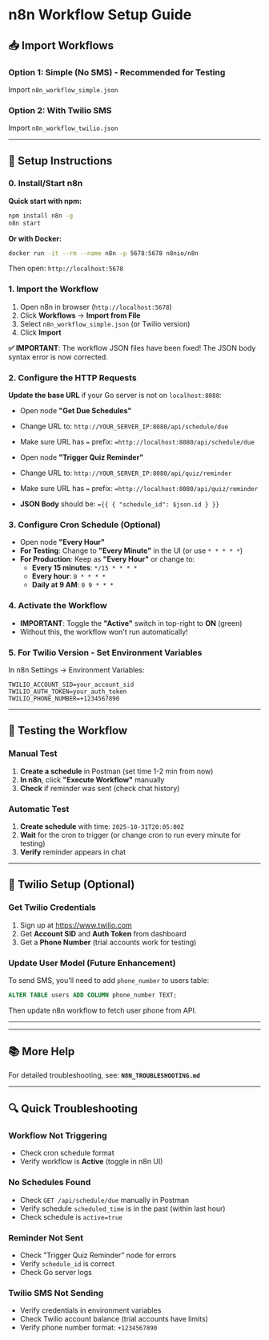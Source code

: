 # n8n Workflow Setup Guide

## 📥 Import Workflows

### Option 1: Simple (No SMS) - Recommended for Testing
Import `n8n_workflow_simple.json`

### Option 2: With Twilio SMS
Import `n8n_workflow_twilio.json`

---

## 🔧 Setup Instructions

### 0. Install/Start n8n

**Quick start with npm:**
```bash
npm install n8n -g
n8n start
```

**Or with Docker:**
```bash
docker run -it --rm --name n8n -p 5678:5678 n8nio/n8n
```

Then open: `http://localhost:5678`

### 1. Import the Workflow

1. Open n8n in browser (`http://localhost:5678`)
2. Click **Workflows** → **Import from File**
3. Select `n8n_workflow_simple.json` (or Twilio version)
4. Click **Import**

**✅ IMPORTANT**: The workflow JSON files have been fixed! The JSON body syntax error is now corrected.

### 2. Configure the HTTP Requests

**Update the base URL** if your Go server is not on `localhost:8080`:

- Open node **"Get Due Schedules"**
- Change URL to: `http://YOUR_SERVER_IP:8080/api/schedule/due`
- Make sure URL has `=` prefix: `=http://localhost:8080/api/schedule/due`

- Open node **"Trigger Quiz Reminder"**
- Change URL to: `http://YOUR_SERVER_IP:8080/api/quiz/reminder`
- Make sure URL has `=` prefix: `=http://localhost:8080/api/quiz/reminder`
- **JSON Body** should be: `={{ { "schedule_id": $json.id } }}`

### 3. Configure Cron Schedule (Optional)

- Open node **"Every Hour"**
- **For Testing**: Change to **"Every Minute"** in the UI (or use `* * * * *`)
- **For Production**: Keep as **"Every Hour"** or change to:
  - **Every 15 minutes**: `*/15 * * * *`
  - **Every hour**: `0 * * * *`
  - **Daily at 9 AM**: `0 9 * * *`

### 4. Activate the Workflow

- **IMPORTANT**: Toggle the **"Active"** switch in top-right to **ON** (green)
- Without this, the workflow won't run automatically!

### 5. For Twilio Version - Set Environment Variables

In n8n Settings → Environment Variables:
```
TWILIO_ACCOUNT_SID=your_account_sid
TWILIO_AUTH_TOKEN=your_auth_token
TWILIO_PHONE_NUMBER=+1234567890
```

---

## 🧪 Testing the Workflow

### Manual Test

1. **Create a schedule** in Postman (set time 1-2 min from now)
2. **In n8n**, click **"Execute Workflow"** manually
3. **Check** if reminder was sent (check chat history)

### Automatic Test

1. **Create schedule** with time: `2025-10-31T20:05:00Z`
2. **Wait** for the cron to trigger (or change cron to run every minute for testing)
3. **Verify** reminder appears in chat

---

## 📱 Twilio Setup (Optional)

### Get Twilio Credentials

1. Sign up at https://www.twilio.com
2. Get **Account SID** and **Auth Token** from dashboard
3. Get a **Phone Number** (trial accounts work for testing)

### Update User Model (Future Enhancement)

To send SMS, you'll need to add `phone_number` to users table:

```sql
ALTER TABLE users ADD COLUMN phone_number TEXT;
```

Then update n8n workflow to fetch user phone from API.

---

---

## 📚 More Help

For detailed troubleshooting, see: **`N8N_TROUBLESHOOTING.md`**

---

## 🔍 Quick Troubleshooting

### Workflow Not Triggering

- Check cron schedule format
- Verify workflow is **Active** (toggle in n8n UI)

### No Schedules Found

- Check `GET /api/schedule/due` manually in Postman
- Verify schedule `scheduled_time` is in the past (within last hour)
- Check schedule is `active=true`

### Reminder Not Sent

- Check "Trigger Quiz Reminder" node for errors
- Verify `schedule_id` is correct
- Check Go server logs

### Twilio SMS Not Sending

- Verify credentials in environment variables
- Check Twilio account balance (trial accounts have limits)
- Verify phone number format: `+1234567890`


